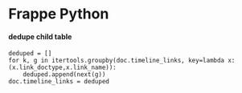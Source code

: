 # Frappe Python

#### dedupe child table
```
deduped = []
for k, g in itertools.groupby(doc.timeline_links, key=lambda x: (x.link_doctype,x.link_name)):
    deduped.append(next(g))
doc.timeline_links = deduped



```

